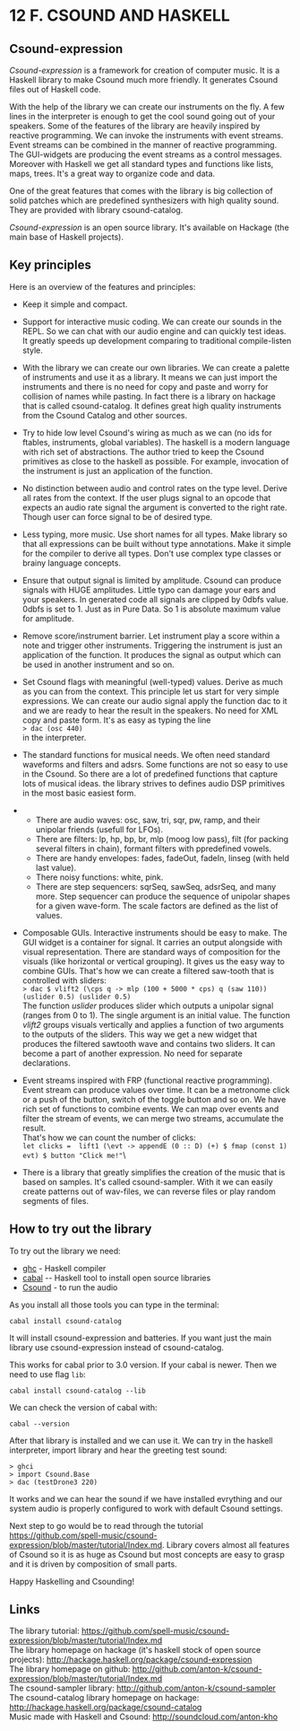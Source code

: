 12 F. CSOUND AND HASKELL
========================

Csound-expression
------------------

*Csound-expression* is a framework for creation of computer music. It is a Haskell library to make Csound much more friendly. It generates Csound files out of Haskell code.

With the help of the library we can create our instruments on the fly. A
few lines in the interpreter is enough to get the cool sound going out
of your speakers. Some of the features of the library are heavily
inspired by reactive programming. We can invoke the instruments with
event streams. Event streams can be combined in the manner of reactive
programming. The GUI-widgets are producing the event streams as a
control messages. Moreover with Haskell we get all standard types and
functions like lists, maps, trees. It's a great way to organize code
and data.

One of the great features that comes with the library is big collection of
solid patches which are predefined synthesizers with high quality sound.
They are provided with library csound-catalog.

*Csound-expression* is an open source library. It's available on Hackage
(the main base of Haskell projects).


Key principles
--------------

Here is an overview of the features and principles:

-   Keep it simple and compact.
-   Support for interactive music coding. We can create our sounds in the REPL.
    So we can chat with our audio engine and can quickly test ideas.
    It greatly speeds up development comparing to traditional compile-listen style.
-   With the library we can create our own libraries. We can create a
    palette  of instruments and use it as a library. It means we can
    just import the instruments and there is no need for copy and paste and worry for
    collision of names while pasting. In fact there is a library on
    hackage that is called csound-catalog. It defines great high quality instruments
    from the Csound Catalog and other sources.
-   Try to hide low level Csound's wiring as much as we can (no ids for
    ftables, instruments, global variables). The haskell is a modern
    language with rich set of abstractions. The author tried to keep the
    Csound primitives as close to the haskell as possible. For example,
    invocation of the instrument is just an application of the function.
-   No distinction between audio and control rates on the type level.
    Derive all rates from the context. If the user plugs signal to an
    opcode that expects an audio rate signal the argument is converted
    to the right rate. Though user can force signal to be of desired type.
-   Less typing, more music. Use short names for all types. Make library
    so that all expressions can be built without type annotations. Make
    it simple for the compiler to derive all types. Don't use complex
    type classes or brainy language concepts.
-   Ensure that output signal is limited by amplitude. Csound can
    produce signals with HUGE amplitudes. Little typo can damage your
    ears and your speakers. In generated code all signals are clipped by
    0dbfs value. 0dbfs is set to 1. Just as in Pure Data. So 1 is
    absolute maximum value for amplitude.
-   Remove score/instrument barrier. Let instrument play a score within
    a note and trigger other instruments. Triggering the instrument is
    just an application of the function. It produces the signal as
    output which can be used in another instrument and so on.
-   Set Csound flags with meaningful (well-typed) values. Derive as much
    as you can from the context. This principle let us start for very
    simple expressions. We can create our audio signal apply the
    function dac to it and we are ready to hear the result in the
    speakers. No need for XML copy and paste form. It's as easy as
    typing the line\
        `> dac (osc 440)`\
    in the interpreter.
-   The standard functions for musical needs. We often need standard
    waveforms and filters and adsrs. Some functions are not so easy to
    use in the Csound. So there are a lot of predefined functions that
    capture lots of musical ideas. the library strives to defines audio
    DSP primitives in the most basic easiest form.
-   -   There are audio waves: osc, saw, tri, sqr, pw, ramp, and their
        unipolar friends (usefull for LFOs).
    -   There are filters: lp, hp, bp, br, mlp (moog low pass), filt
        (for packing several filters in chain), formant filters with
        ppredefined vowels.
    -   There are handy envelopes: fades, fadeOut, fadeIn, linseg (with
        held last value).
    -   There noisy functions: white, pink.
    -   There are step sequencers: sqrSeq, sawSeq, adsrSeq, and many
        more. Step sequencer can produce the sequence of unipolar shapes
        for a given wave-form. The scale factors are defined as the list
        of values.

-   Composable GUIs. Interactive instruments should be easy to make. The
    GUI widget is a container for signal. It carries an output alongside
    with visual representation. There are standard ways of composition
    for the visuals (like horizontal or vertical grouping). It gives us
    the easy way to combine GUIs. That's how we can create a filtered
    saw-tooth that is controlled with sliders:\
    `> dac $ vlift2 (\cps q -> mlp (100 + 5000 * cps) q (saw 110)) (uslider 0.5) (uslider 0.5)`\
    The function *uslider* produces slider which outputs a unipolar
    signal (ranges from 0 to 1). The single argument is an initial
    value. The function *vlift2* groups visuals vertically and applies a
    function of two arguments to the outputs of the sliders. This way we
    get a new widget that produces the filtered sawtooth wave and
    contains two sliders. It can become a part of another expression. No
    need for separate declarations.
-   Event streams inspired with FRP (functional reactive programming).
    Event stream can produce values over time. It can be a metronome
    click or a push of the button, switch of the toggle button and so
    on. We have rich set of functions to combine events. We can map over
    events and filter the stream of events, we can merge two streams,
    accumulate the result.\
    That\'s how we can count the number of clicks:\
    `let clicks =  lift1 (\evt -> appendE (0 :: D) (+) $ fmap (const 1) evt) $ button "Click me!"`\
-   There is a library that greatly simplifies the creation of the music
    that is based on samples. It's called csound-sampler. With it we
    can easily create patterns out of wav-files, we can reverse files or
    play random segments of files.

How to try out the library
-----------------------------

To try out the library we need:

* [ghc](https://www.haskell.org/ghc/) - Haskell compiler
* [cabal](https://www.haskell.org/cabal/) -- Haskell tool to install open source libraries
* [Csound](https://csound.com/) - to run the audio

As you install all those tools you can type in the terminal:

```
cabal install csound-catalog
```

It will install csound-expression and batteries. If you want just the main library
use csound-expression instead of csound-catalog.

This works for cabal prior to 3.0 version. If your cabal is newer. Then we
need to use flag `lib`:

```
cabal install csound-catalog --lib
```

We can check the version of cabal with:

```
cabal --version
```

After that library is installed and we can use it. 
We can try in the haskell interpreter, import library and hear the greeting test sound:

```
> ghci 
> import Csound.Base
> dac (testDrone3 220)
```

It works and we can hear the sound if we have installed evrything
and our system audio is properly configured to work with default Csound settings.

Next step to go would be to read through the tutorial <https://github.com/spell-music/csound-expression/blob/master/tutorial/Index.md>.
Library covers almost all features of Csound so it is as huge as Csound but most
concepts are easy to grasp and it is driven by composition of small parts. 

Happy Haskelling and Csounding!

Links
-----
The library tutorial:
<https://github.com/spell-music/csound-expression/blob/master/tutorial/Index.md>\
The library homepage on hackage (it's haskell stock of open source projects):
<http://hackage.haskell.org/package/csound-expression>\
The library homepage on github:
<http://github.com/anton-k/csound-expression/blob/master/tutorial/Index.md>\
The csound-sampler library: <http://github.com/anton-k/csound-sampler>\
The csound-catalog library homepage on hackage:
<http://hackage.haskell.org/package/csound-catalog>\
Music made with Haskell and Csound: <http://soundcloud.com/anton-kho>

